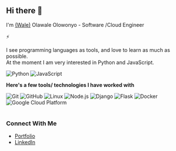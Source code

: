 ## Hi there 👋

I'm [(Wale)](https://www.olawale.co) Olawale Olowonyo - Software /Cloud Engineer



⚡  

I see programming languages as tools, and love to learn as much as possible.  
At the moment I am very interested in Python and JavaScript.

![Python](https://img.shields.io/badge/Python--000000?style=flat&logo=python)
![JavaScript](https://img.shields.io/badge/JavaScript--000000?style=flat&logo=javascript)   






**Here's a few tools/ technologies I have worked with**  


![Git](https://img.shields.io/badge/Git--000000?style=flat&logo=git&logoColor=F05032)
![GitHub](https://img.shields.io/badge/GitHub--000000?style=flat&logo=github&logoColor=FFFFFF)
![Linux](https://img.shields.io/badge/Linux--000000?style=flat&logo=linux&logoColor=FCC624)
![Node.js](https://img.shields.io/badge/Node.js--000000?style=flat&logo=node.js&logoColor=339933)
![Django](https://img.shields.io/badge/Django--000000?style=flat&logo=Django)
![Flask](https://img.shields.io/badge/Flask--000000?style=flat&logo=Flask)
![Docker](https://img.shields.io/badge/Docker--000000?style=flat&logo=Docker)
![Google Cloud Platform](https://img.shields.io/badge/GCP--000000?style=flat&logo=google)


#

### Connect With Me

- [Portfolio](https://www.olawale.co)
- [LinkedIn](https://www.linkedin.com/in/olowonyoo)





<!--
**wale1454/wale1454** is a ✨ _special_ ✨ repository because its `README.md` (this file) appears on your GitHub profile.

Wale

Here are some ideas to get you started:

- 🔭 I’m currently working on ...
- 🌱 I’m currently learning ...
- 👯 I’m looking to collaborate on ...
- 🤔 I’m looking for help with ...
- 💬 Ask me about ...
- 📫 How to reach me: ...
- ⚡ Fun fact: ...
-->
